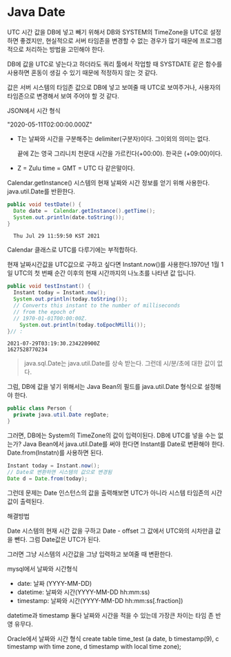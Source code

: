 # Java Date

UTC 시간 값을 DB에 넣고 빼기 위해서 DB와 SYSTEM의 TimeZone을 UTC로 설정하면 좋겠지만, 현실적으로 서버 타임존을 변경할 수 없는 경우가 많기 때문에 프로그램적으로 처리하는 방법을 고민해야 한다.

DB에 값을 UTC로 넣는다고 하더라도 쿼리 툴에서 작업할 때 SYSTDATE 같은 함수를 사용하면 혼동이 생길 수 있기 때문에 적정하지 않는 것 같다.

값은 서버 시스템의 타임존 값으로 DB에 넣고 보여줄 때 UTC로 보여주거나, 사용자의 타임존으로 변경해서 보여 주어야 할 것 같다.

JSON에서 시간 형식

"2020-05-11T02:00:00.000Z"

*   T는 날짜와 시간을 구분해주는 delimiter(구분자)이다. 그이외의 의미는 없다.

    끝에 Z는 영국 그리니치 천문대 시간을 가르킨다(+00:00). 한국은 (+09:00)이다.
* Z = Zulu time = GMT = UTC 다 같은말이다.

Calendar.getInstance() 시스템의 현재 날짜와 시간 정보를 얻기 위해 사용한다. java.util.Date를 반환한다.

```java
public void testDate() {
  Date date =  Calendar.getInstance().getTime();
  System.out.println(date.toString());
}
```

```
  Thu Jul 29 11:59:50 KST 2021
```

Calendar 클래스로 UTC를 다루기에는 부적합하다.

현재 날짜시간값을 UTC값으로 구하고 싶다면 Instant.now()를 사용한다.1970년 1월 1일 UTC의 첫 번째 순간 이후의 현재 시간까지의 나노초를 나타낸 값 입니다.

```java
public void testInstant() {
  Instant today = Instant.now();
  System.out.println(today.toString());
  // Converts this instant to the number of milliseconds 
  // from the epoch of
  // 1970-01-01T00:00:00Z.
    System.out.println(today.toEpochMilli());
}// :
```

```
2021-07-29T03:19:30.234220900Z
1627528770234
```

> java.sql.Date는 java.util.Date를 상속 받는다. 그런데 시/분/초에 대한 값이 없다.

그럼, DB에 값을 넣기 위해서는 Java Bean의 필드를 java.util.Date 형식으로 설정해야 한다.

```java
public class Person {
  private java.util.Date regDate; 
}
```

그러면, DB에는 System의 TimeZone의 값이 입력이된다. DB에 UTC를 넣을 수는 없는가? Java Bean에서 java.util.Date를 써야 한다면 Instant를 Date로 변환해야 한다. Date.from(Instatn)를 사용하면 된다.

```java
Instant today = Instant.now();
// Date로 변환하면 시스템의 값으로 변경됨 
Date d = Date.from(today);
```

그런데 문제는 Date 인스턴스의 값을 출력해보면 UTC가 아니라 시스템 타임존의 시간값이 출력된다.

해결방법

Date 시스템의 현재 시간 값을 구하고 Date - offset 그 값에서 UTC와의 시차만큼 값을 뺀다. 그럼 Date값은 UTC가 된다.

그러면 그냥 시스템의 시간값을 그냥 입력하고 보여줄 때 변환한다.

mysql에서 날짜와 시간형식

* date: 날짜 (YYYY-MM-DD)
* datetime: 날짜와 시간(YYYY-MM-DD hh:mm:ss)
* timestamp: 날짜와 시간(YYYY-MM-DD hh:mm:ss\[.fraction])

datetime과 timestamp 둘다 날짜와 시간을 적을 수 있는데 가장큰 차이는 타임 존 반영 유무다.

Oracle에서 날짜와 시간 형식 create table time_test (a date, b timestamp(9), c timestamp with time zone, d timestamp with local time zone);

